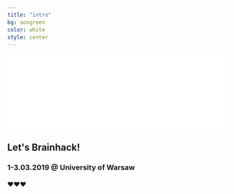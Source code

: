 ```yaml
---
title: "intro"
bg: aongreen
color: white
style: center
---
```


![Brainhack Warsaw](img/bhw2019_logo_www.png)

## Let's Brainhack!

### **1-3.03.2019** @  University of Warsaw


#### ❤️❤️❤️
